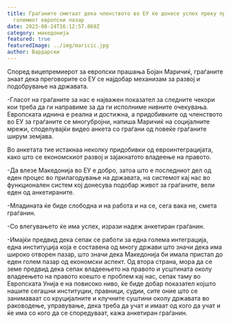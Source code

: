 ```yaml
---
title: Граѓаните сметаат дека членството во ЕУ ќе донесе успех преку пристап до
  големиот европски пазар
date: 2023-08-24T16:12:57.869Z
category: македонија
featured: true
featuredImage: ../img/maricic.jpg
author: Вардарски
---
```

<!--StartFragment-->

Според вицепремиерот за европски прашања Бојан Маричиќ, граѓаните знаат дека преговорите со ЕУ се најдобар механизам за развој и подобрување на државата.

\-Гласот на граѓаните за нас е најважен показател за следните чекори кои треба да ги направиме за да ги исполниме нивните очекувања. Европската иднина е реална и достижна, а придобивките од членството во ЕУ за граѓаните се многубројни, напиша Маричиќ на социјалните мрежи, споделувајќи видео анкета со граѓани од повеќе граѓаните ширум земјава.

Во анкетата тие истакнаа неколку придобивки од евроинтеграцијата, како што се економскиот развој и зајакнатото владеење на правото.

\-Да влезе Македонија во ЕУ е добро, затоа што е последниот дел од еден процес во прилагодување на државата, на системот кај нас во функционален систем кој донесува подобар живот за граѓаните, вели еден од анкетираните.

\-Младината ќе биде слободна и на работа и на се, сега вака не, смета граѓанин.

\-Со влегувањето ќе има успех, изрази надеж анкетиран граѓанин.

\-Имајќи предвид дека сепак се работи за една голема интеграција, една институција која е составена од многу држави што значи дека има широко отворен пазар, што значи дека Македонија би имала пристап до еден голем пазар од економски аспект. Од втора страна, мора да се земе предвид дека сепак владеењето на правото и усштината околу владеењето на правото коешто е проблем кај нас, сепак таму во Европската Унија е на повисоко ниво, ќе биде добар показател којшто нашите сегашни институции, правници, судии, сите оние што се занимаваат со круцијалните и клучните суштини околу државата во раководење, управување, дека треба да учат и имаат од кого да учат и ќе има со кого да се споредуваат, кажа анкетиран граѓанин.

<!--EndFragment-->